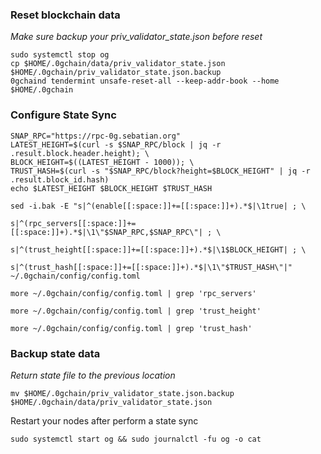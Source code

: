 ### Reset blockchain data
_Make sure backup your priv_validator_state.json before reset_
```
sudo systemctl stop og
cp $HOME/.0gchain/data/priv_validator_state.json $HOME/.0gchain/priv_validator_state.json.backup
0gchaind tendermint unsafe-reset-all --keep-addr-book --home $HOME/.0gchain
```
### Configure State Sync
```
SNAP_RPC="https://rpc-0g.sebatian.org"
LATEST_HEIGHT=$(curl -s $SNAP_RPC/block | jq -r .result.block.header.height); \
BLOCK_HEIGHT=$((LATEST_HEIGHT - 1000)); \
TRUST_HASH=$(curl -s "$SNAP_RPC/block?height=$BLOCK_HEIGHT" | jq -r .result.block_id.hash)
echo $LATEST_HEIGHT $BLOCK_HEIGHT $TRUST_HASH
```
```
sed -i.bak -E "s|^(enable[[:space:]]+=[[:space:]]+).*$|\1true| ; \

s|^(rpc_servers[[:space:]]+=[[:space:]]+).*$|\1\"$SNAP_RPC,$SNAP_RPC\"| ; \

s|^(trust_height[[:space:]]+=[[:space:]]+).*$|\1$BLOCK_HEIGHT| ; \

s|^(trust_hash[[:space:]]+=[[:space:]]+).*$|\1\"$TRUST_HASH\"|" ~/.0gchain/config/config.toml

more ~/.0gchain/config/config.toml | grep 'rpc_servers'

more ~/.0gchain/config/config.toml | grep 'trust_height'

more ~/.0gchain/config/config.toml | grep 'trust_hash'
```
### Backup state data
_Return state file to the previous location_
```
mv $HOME/.0gchain/priv_validator_state.json.backup $HOME/.0gchain/data/priv_validator_state.json
```
Restart your nodes after perform a state sync
```
sudo systemctl start og && sudo journalctl -fu og -o cat
```
